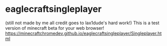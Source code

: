 # eaglecraftsingleplayer
(still not made by me all credit goes to lax1dude's hard work!) This is a test version of minecraft beta for your web browser! https://minecraftchromedev.github.io/eaglecraftsingleplayer/Singleplayer.html
